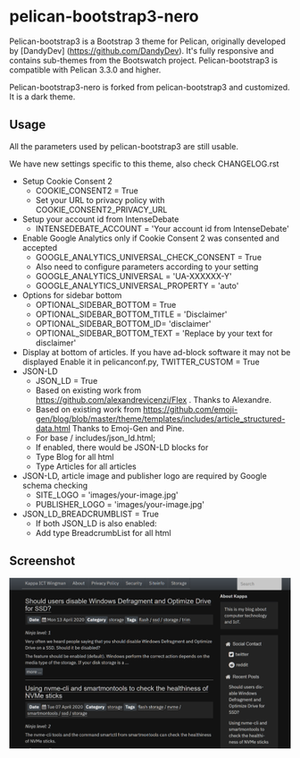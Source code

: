 # pelican-bootstrap3-nero

Pelican-bootstrap3 is a Bootstrap 3 theme for Pelican, originally developed by [DandyDev] (https://github.com/DandyDev). It's fully responsive and contains sub-themes from the Bootswatch project. Pelican-bootstrap3 is compatible with Pelican 3.3.0 and higher.

Pelican-bootstrap3-nero is forked from pelican-bootstrap3 and customized. It is a dark theme.

## Usage

All the parameters used by pelican-bootstrap3 are still usable.

We have new settings specific to this theme, also check CHANGELOG.rst

* Setup Cookie Consent 2
	* COOKIE_CONSENT2 = True
	* Set your URL to privacy policy with COOKIE_CONSENT2_PRIVACY_URL
* Setup your account id from IntenseDebate
	* INTENSEDEBATE_ACCOUNT = 'Your account id from IntenseDebate'
* Enable Google Analytics only if Cookie Consent 2 was consented and accepted
	* GOOGLE_ANALYTICS_UNIVERSAL_CHECK_CONSENT = True
	* Also need to configure parameters according to your setting
	* GOOGLE_ANALYTICS_UNIVERSAL = 'UA-XXXXXX-Y'
	* GOOGLE_ANALYTICS_UNIVERSAL_PROPERTY = 'auto'
* Options for sidebar bottom
	* OPTIONAL_SIDEBAR_BOTTOM = True
	* OPTIONAL_SIDEBAR_BOTTOM_TITLE = 'Disclaimer'
	* OPTIONAL_SIDEBAR_BOTTOM_ID= 'disclaimer'
	* OPTIONAL_SIDEBAR_BOTTOM_TEXT = 'Replace by your text for disclaimer'
* Display at bottom of articles. If you have ad-block software it may not be displayed
	Enable it in pelicanconf.py, TWITTER_CUSTOM = True
* JSON-LD
	* JSON_LD = True
	* Based on existing work from https://github.com/alexandrevicenzi/Flex . Thanks to Alexandre.
	* Based on existing work from https://github.com/emoji-gen/blog/blob/master/theme/templates/includes/article_structured-data.html Thanks to Emoj-Gen and Pine.
	* For base / includes/json_ld.html;
	* If enabled, there would be JSON-LD blocks for
	* Type Blog for all html
	* Type Articles for all articles
* JSON-LD, article image and publisher logo are required by Google schema checking
	* SITE_LOGO = 'images/your-image.jpg'
	* PUBLISHER_LOGO = 'images/your-image.jpg'
* JSON_LD_BREADCRUMBLIST = True
	* If both JSON_LD is also enabled:
	* Add type BreadcrumbList for all html

## Screenshot

![](screenshot.png)
